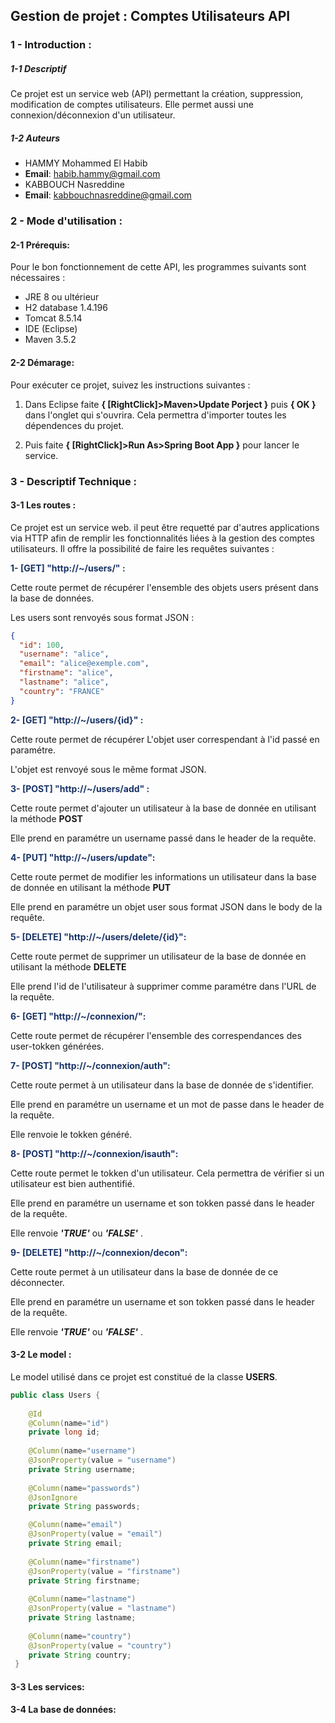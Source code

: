## Gestion de projet : Comptes Utilisateurs API
### 1 - Introduction : 
##### 1-1 Descriptif
Ce projet est un service web (API) permettant la création, suppression, modification de comptes utilisateurs. Elle permet aussi une connexion/déconnexion d'un utilisateur.

##### 1-2 Auteurs

- HAMMY Mohammed El Habib
- **Email**: habib.hammy@gmail.com
- KABBOUCH Nasreddine
- **Email**: kabbouchnasreddine@gmail.com
### 2 - Mode d'utilisation :
#### 2-1 Prérequis:
Pour le bon fonctionnement de cette API, les programmes suivants sont nécessaires :

  * JRE 8 ou ultérieur
  * H2 database 1.4.196
  * Tomcat 8.5.14
   * IDE (Eclipse)
   * Maven 3.5.2
    
#### 2-2 Démarage:
Pour exécuter ce projet, suivez les instructions suivantes :

1. Dans Eclipse faite **{ [RightClick]>Maven>Update Porject }** puis **{ OK }** dans l'onglet qui s'ouvrira. Cela permettra d'importer toutes les dépendences du projet.

2. Puis faite **{ [RightClick]>Run As>Spring Boot App }** pour lancer le service.
 
### 3 - Descriptif Technique :
#### 3-1 Les routes :
Ce projet est un service web. il peut être requetté par d'autres applications via HTTP afin de remplir les fonctionnalités liées à la gestion des comptes utilisateurs. Il offre la possibilité de faire les requêtes suivantes :
 
 <span style="color:#193366">__1- [GET] "http://~/users/" :__</span>
 
 Cette route permet de récupérer l'ensemble des objets users 
 présent dans la base de données.
 
 Les users sont renvoyés sous format JSON :
    
```json
{
  "id": 100,
  "username": "alice",
  "email": "alice@exemple.com",
  "firstname": "alice",
  "lastname": "alice",
  "country": "FRANCE"
}
```
   
   <span style="color:#193366">__2- [GET] "http://~/users/{id}" :__</span>
   
   Cette route permet de récupérer L'objet user correspendant à l'id passé en paramétre.
   
   L'objet est renvoyé sous le même format JSON.
    
   <span style="color:#193366">__3- [POST] "http://~/users/add" :__</span>
   
   Cette route permet d'ajouter un utilisateur à la base de donnée en utilisant la méthode **POST**
   
   Elle prend en paramétre un username passé dans le header de la requête.
     
    
  <span style="color:#193366">__4- [PUT] "http://~/users/update":__</span>
  
  Cette route permet de modifier les informations un utilisateur dans la base de donnée en utilisant la méthode **PUT**
  
  Elle prend en paramétre un objet user sous format JSON dans le body de la requête.
     
   <span style="color:#193366">__5- [DELETE] "http://~/users/delete/{id}":__</span>
   
   Cette route permet de supprimer un utilisateur de la base de donnée en utilisant la méthode **DELETE**
   
   Elle prend l'id de l'utilisateur à supprimer comme paramétre dans l'URL de la requête.
     
   <span style="color:#193366">__6- [GET] "http://~/connexion/":__</span>
   
   Cette route permet de récupérer l'ensemble des correspendances des user-tokken générées.
     
   <span style="color:#193366">__7- [POST] "http://~/connexion/auth":__</span>
   
   Cette route permet à un utilisateur dans la base de donnée de s'identifier.
   
   Elle prend en paramétre un username et un mot de passe dans le header de la requête.
   
   Elle renvoie le tokken généré.
     
   <span style="color:#193366">__8- [POST] "http://~/connexion/isauth":__</span>
   
   Cette route permet le tokken d'un utilisateur. Cela permettra de vérifier si un utilisateur est bien authentifié.
   
   Elle prend en paramétre un username et son tokken passé dans le header de la requête.
   
   Elle renvoie ***'TRUE'*** ou ***'FALSE'*** .
     
   <span style="color:#193366">__9- [DELETE] "http://~/connexion/decon":__</span>
   
   Cette route permet à un utilisateur dans la base de donnée de ce déconnecter.
   
   Elle prend en paramétre un username et son tokken passé dans le header de la requête.
   
   Elle renvoie ***'TRUE'*** ou ***'FALSE'*** .
    
#### 3-2 Le model :
Le model utilisé dans ce projet est constitué de la classe **USERS**.
```java
public class Users {
	
	@Id
	@Column(name="id")
	private long id;
	
	@Column(name="username")
	@JsonProperty(value = "username")
    private String username;
	
	@Column(name="passwords")
	@JsonIgnore
    private String passwords;

	@Column(name="email")
	@JsonProperty(value = "email")
	private String email;
	
	@Column(name="firstname")
	@JsonProperty(value = "firstname")
	private String firstname;
	
	@Column(name="lastname")
	@JsonProperty(value = "lastname")
	private String lastname;
	
	@Column(name="country")
	@JsonProperty(value = "country")
	private String country;
 }
```
#### 3-3 Les services:

#### 3-4 La base de données:
